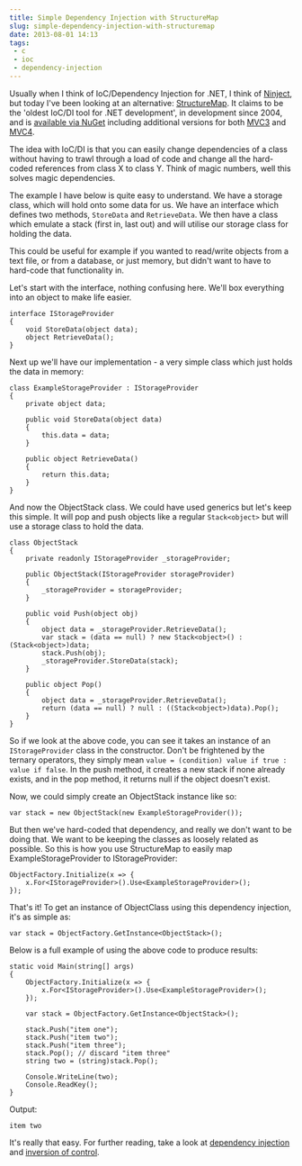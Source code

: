 ---title: Simple Dependency Injection with StructureMapslug: simple-dependency-injection-with-structuremapdate: 2013-08-01 14:13tags:  - c - ioc - dependency-injection---Usually when I think of IoC/Dependency Injection for .NET, I think of [Ninject](http://www.ninject.org/), but today I've been looking at an alternative: [StructureMap](http://docs.structuremap.net/index.html). It claims to be the 'oldest IoC/DI tool for .NET development', in development since 2004, and is [available via NuGet](https://www.nuget.org/packages/StructureMap/) including additional versions for both [MVC3](https://www.nuget.org/packages/StructureMap-MVC3/) and [MVC4](https://www.nuget.org/packages/StructureMap.MVC4/).

The idea with IoC/DI is that you can easily change dependencies of a class without having to trawl through a load of code and change all the hard-coded references from class X to class Y. Think of magic numbers, well this solves magic dependencies.

The example I have below is quite easy to understand. We have a storage class, which will hold onto some data for us. We have an interface which defines  two methods, `StoreData` and `RetrieveData`. We then have a class which emulate a stack (first in, last out) and will utilise our storage class for holding the data.

This could be useful for example if you wanted to read/write objects from a text file, or from a database, or just memory, but didn't want to have to hard-code that functionality in.

Let's start with the interface, nothing confusing here. We'll box everything into an object to make life easier.

    interface IStorageProvider
    {
        void StoreData(object data);
        object RetrieveData();
    }

Next up we'll have our implementation - a very simple class which just holds the data in memory:

    class ExampleStorageProvider : IStorageProvider
    {
        private object data;

        public void StoreData(object data)
        {
            this.data = data;
        }

        public object RetrieveData()
        {
            return this.data;
        }
    }

And now the ObjectStack class. We could have used generics but let's keep this simple. It will pop and push objects like a regular `Stack<object>` but will use a storage class to hold the data.

    class ObjectStack
    {
        private readonly IStorageProvider _storageProvider;

        public ObjectStack(IStorageProvider storageProvider)
        {
            _storageProvider = storageProvider;
        }

        public void Push(object obj)
        {            
            object data = _storageProvider.RetrieveData();
            var stack = (data == null) ? new Stack<object>() : (Stack<object>)data;
            stack.Push(obj);
            _storageProvider.StoreData(stack);
        }

        public object Pop()
        {
            object data = _storageProvider.RetrieveData();
            return (data == null) ? null : ((Stack<object>)data).Pop();
        }
    }

So if we look at the above code, you can see it takes an instance of an `IStorageProvider` class in the constructor. Don't be frightened by the ternary operators, they simply mean `value = (condition) value if true : value if false`. In the push method, it creates a new stack if none already exists, and in the pop method, it returns null if the object doesn't exist.

Now, we could simply create an ObjectStack instance like so:

    var stack = new ObjectStack(new ExampleStorageProvider());

But then we've hard-coded that dependency, and really we don't want to be doing that. We want to be keeping the classes as loosely related as possible. So this is how you use StructureMap to easily map ExampleStorageProvider to IStorageProvider:

    ObjectFactory.Initialize(x => {
        x.For<IStorageProvider>().Use<ExampleStorageProvider>();
    });

That's it! To get an instance of ObjectClass using this dependency injection, it's as simple as: 

    var stack = ObjectFactory.GetInstance<ObjectStack>();

Below is a full example of using the above code to produce results:

    static void Main(string[] args)
    {
        ObjectFactory.Initialize(x => {
            x.For<IStorageProvider>().Use<ExampleStorageProvider>();
        });

        var stack = ObjectFactory.GetInstance<ObjectStack>();

        stack.Push("item one");
        stack.Push("item two");
        stack.Push("item three");
        stack.Pop(); // discard "item three"
        string two = (string)stack.Pop();

        Console.WriteLine(two);
        Console.ReadKey();
    }

Output:

    item two

It's really that easy. For further reading, take a look at [dependency injection](https://en.wikipedia.org/wiki/Dependency_injection) and [inversion of control](https://en.wikipedia.org/wiki/Inversion_of_control).